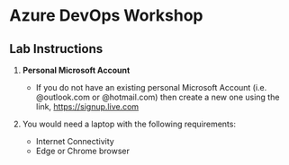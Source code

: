 # Azure DevOps Workshop

## Lab Instructions

1. **Personal Microsoft Account**
    - If you do not have an existing personal Microsoft Account (i.e. @outlook.com or @hotmail.com) then create a new one using the link, https://signup.live.com

2. You would need a laptop with the following requirements:
   - Internet Connectivity
   - Edge or Chrome browser
